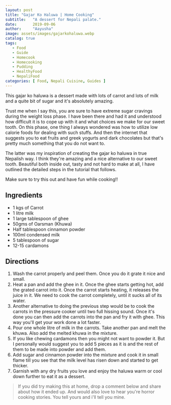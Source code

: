 ```yaml
---
layout: post
title: "Gajar Ko Haluwa | Home Cooking"
subtitle:   "A dessert for Nepali palate."
date:       2019-09-06
author:     "Aayusha"
image: assets/images/gajarkohaluwa.webp
catalog: true
tags:
   - Food
   - Guide
   - Homecook
   - Homecooking
   - Pudding
   - HealthyFood
   - NepaliFood
categories: [ Food, Nepali Cuisine, Guides ]
---
```


This gajar ko haluwa is a dessert made with lots of carrot and lots of milk and a quite bit of sugar and it's absolutely 
amazing.

Trust me when I say this, you are sure to have extreme sugar cravings during the weight loss phase. I have been there and had it 
and understood how difficult it is to cope up with it and what choices we make for our sweet tooth. On this phase, one thing
I always wondered was how to utilize low calorie foods for dealing with such stuffs. And then the internet that suggests you to
eat fruits and greek yogurts and dark chocolates but that's pretty much something that you do not want to.

The latter was my inspiration of creating the gajar ko haluwa in true Nepalish way. I think they're amazing and a nice alternative
to our sweet tooth. Beautiful both inside out, tasty and not hard to make at all, I have outlined the detailed steps in the
tutorial that follows.

Make sure to try this out and have fun while cooking!!

 
  
<div class="recipe-contents">
 <div class="ingredients">
   <h2 class="text-primary">Ingredients</h2> 
     <ul>
       <li>1 kgs of Carrot</li>
       <li>1 litre milk</li>
       <li>1 large tablespoon of ghee </li>
       <li>50gms of Oarsman (Khuwa) </li>
       <li>Half tablespoon cinnamon powder</li>
       <li>100ml condensed milk</li>
       <li>5 tablespoon of sugar</li>
       <li>12-15 cardamons</li>
     </ul>
 </div>
          
 <div class="directions">
   <h2 class="text-primary">Directions</h2> 
     <ol>
       <li>Wash the carrot properly and peel them. Once you do it grate it nice and small.</li>
       <li>Heat a pan and add the ghee in it. Once the ghee starts getting hot, add the grated carrot into it.
       Once the carrot starts heating, it releases the juice in it. We need to cook the carrot completely, until it sucks 
       all of its water.</li>
       <li>Another alternative to doing the previous step would be to cook the carrots in the pressure cooker
        until two full hissing sound. Once it's done you can then add the carrots into the pan and fry it with ghee. This
        way you'll get your work done a lot faster.</li>
       <li>Pour one whole litre of milk in the carrots. Take another pan and melt the khuwa. Also add the melted khuwa in the
       mixture.</li>
       <li>If you like chewing cardamons then you might not want to powder it. But I personally would suggest you to add 
       5 pieces as it is and the rest of them to be made into powder and add them.</li>
       <li>Add sugar and cinnamon powder into the mixture and cook it in small flame till you see that the milk level has 
       risen down and started to get thicker.</li>
       <li>Garnish with any dry fruits you love and enjoy the haluwa warm or cool down further to eat it as a dessert.</li>
     </ol>
 </div>
</div>

> If you did try making this at home, drop a comment below and share about how it ended up.
>  And would also love to hear you're horror cooking stories. You tell yours and i'll tell you mine.